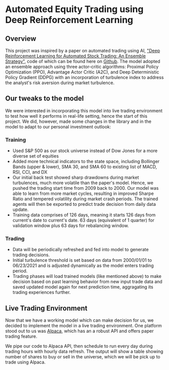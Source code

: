 # Automated Equity Trading using Deep Reinforcement Learning

## Overview

This project was inspired by a paper on automated trading using AI, ["Deep Reinforcement Learning for Automated Stock Trading: An Ensemble Strategy"](https://papers.ssrn.com/sol3/papers.cfm?abstract_id=3690996), code of which can be found here on [Github](https://github.com/AI4Finance-LLC/FinRL). The model adopted an ensemble approach using three actor-critic algorithms: Proximal Policy Optimization (PPO), Advantage Actor Critic (A2C), and Deep Deterministic Policy Gradient (DDPG) with an incorporation of turbulence index to address the analyst's risk aversion during market turbulence.

## Our tweaks to the model

We were interested in incorporating this model into live trading environment to test how well it performs in real-life setting, hence the start of this project. We did, however, made some changes in the library and in the model to adapt to our personal investment outlook:

### Training 
- Used S&P 500 as our stock universe instead of Dow Jones for a more diverse set of equities
- Added more technical indicators to the state space, including Bollinger Bands (upper & lower), SMA 30, and SMA 60 to existing list of MACD, RSI, CCI, and DX
- Our initial back test showed sharp drawdowns during market turbulences, much more volatile than the paper's model. Hence, we pushed the trading start time from 2009 back to 2000. Our model was able to learn from more market cycles, resulting in improved Sharpe Ratio and tempered volatility during market crash periods. The trained agents will then be exported to predict trade decision from daily data update.
- Training data comprises of 126 days, meaning it starts 126 days from current's date to current's date. 63 days (equivalent of 1 quarter) for validation window plus 63 days for rebalancing window. 

### Trading
- Data will be periodically refreshed and fed into model to generate trading decisions.
- Initial turbulence threshold is set based on data from 2000/01/01 to 06/23/2021 and is adjusted dynamically as the model enters trading period.
- Trading phases will load trained models (like mentioned above) to make decision based on past learning behavior from new input trade data and saved updated model again for next prediction time, aggragating its trading experiences further.

## Live Trading Environment

Now that we have a working model which can make decision for us, we decided to implement the model in a live trading environment. One platform stood out to us was [Alpaca](https://alpaca.markets/), which has an a robust API and offers paper trading feature. 

We pipe our code to Alpaca API, then schedule to run every day during trading hours with hourly data refresh. The output will show a table showing number of shares to buy or sell in the universe, which we will be pick up to trade using Alpaca.

